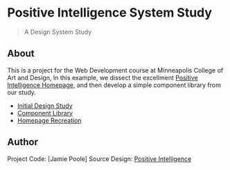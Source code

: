 # Positive Intelligence System Study

> A Design System Study 

## About 

This is a project for the Web Development course at Minneapolis College of Art and Design, In this example, we dissect the excellment [Positive Intelligence Homepage](https://www.positiveintelligence.com/), and then develop a simple component library from our study. 

- [Initial Design Study](https://github.com/jamiepoole750/positive-intelligence/blob/main/assets/web-study.pdf)
- [Component Library](https://jpoole.studio.mcad.edu/webdev1/positive-intelligence/components/)
- [Homepage Recreation](https://jpoole.studio.mcad.edu/webdev1/positive-intelligence/)

## Author

Project Code: [Jamie Poole] 
Source Design: [Positive Intelligence](https://www.positiveintelligence.com/)